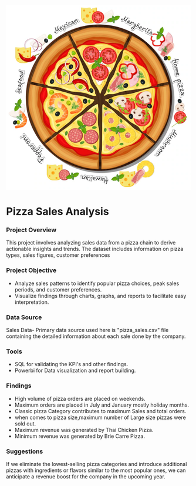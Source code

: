 ![Project Banner](./assets/sliced-pizza.png)
# Pizza Sales Analysis 
### Project Overview
This project involves analyzing sales data from a pizza chain to derive actionable insights and trends. The dataset includes information on pizza types, sales figures, customer preferences
### Project Objective
- Analyze sales patterns to identify popular pizza choices, peak sales periods, and customer preferences.
- Visualize findings through charts, graphs, and reports to facilitate easy interpretation.
### Data Source
Sales Data- Primary data source used here is "pizza_sales.csv" file containing the detailed information about each sale done by the company.
### Tools
 - SQL for validating the KPI's and other findings.
 - Powerbi for Data visualization and report building.
### Findings
- High volume of pizza orders are placed on weekends.
- Maximum orders are placed in July and January mostly holiday months.
- Classic pizza Category contributes to maximum Sales and total orders.
- when comes to pizza size,maximum number of Large size pizzas were sold out.
- Maximum revenue was generated by Thai Chicken Pizza.
- Minimum revenue was generated by Brie Carre Pizza.
### Suggestions
If we eliminate the lowest-selling pizza categories and introduce additional pizzas with ingredients or flavors similar to the most popular ones, we can anticipate a revenue boost for the company in the upcoming year.
